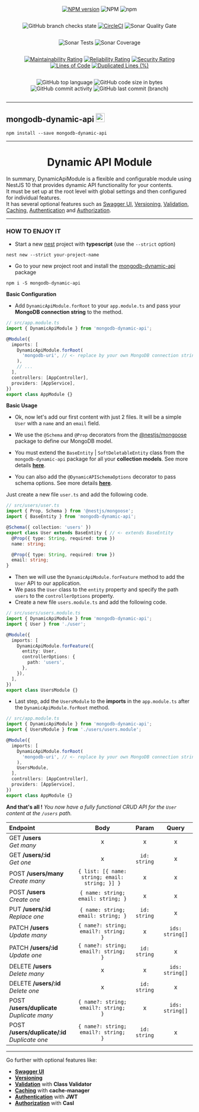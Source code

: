 <div style="text-align: center; width: 100%;">
<div style="display: inline-block">

[![NPM version](https://img.shields.io/npm/v/mongodb-dynamic-api.svg)](https://www.npmjs.com/package/mongodb-dynamic-api)
![NPM](https://img.shields.io/npm/l/mongodb-dynamic-api?registry_uri=https%3A%2F%2Fregistry.npmjs.com)
![npm](https://img.shields.io/npm/dw/mongodb-dynamic-api)
</div>
</div>

<div style="text-align: center; width: 100%;">
<div style="display: inline-block">

![GitHub branch checks state](https://img.shields.io/github/checks-status/MikeDev75015/mongodb-dynamic-api/main)
[![CircleCI](https://circleci.com/gh/MikeDev75015/mongodb-dynamic-api.svg?style=shield)](https://app.circleci.com/pipelines/github/MikeDev75015/mongodb-dynamic-api)
![Sonar Quality Gate](https://img.shields.io/sonar/quality_gate/MikeDev75015_mongodb-dynamic-api?server=https%3A%2F%2Fsonarcloud.io)
</div>
</div>

<div style="text-align: center; width: 100%;">
<div style="display: inline-block">

![Sonar Tests](https://img.shields.io/sonar/tests/MikeDev75015_mongodb-dynamic-api?server=https%3A%2F%2Fsonarcloud.io)
![Sonar Coverage](https://img.shields.io/sonar/coverage/MikeDev75015_mongodb-dynamic-api?server=https%3A%2F%2Fsonarcloud.io)
</div>
</div>

<div style="text-align: center; width: 100%;">
<div style="display: inline-block">

[![Maintainability Rating](https://sonarcloud.io/api/project_badges/measure?project=MikeDev75015_mongodb-dynamic-api&metric=sqale_rating)](https://sonarcloud.io/dashboard?id=MikeDev75015_mongodb-dynamic-api)
[![Reliability Rating](https://sonarcloud.io/api/project_badges/measure?project=MikeDev75015_mongodb-dynamic-api&metric=reliability_rating)](https://sonarcloud.io/dashboard?id=MikeDev75015_mongodb-dynamic-api)
[![Security Rating](https://sonarcloud.io/api/project_badges/measure?project=MikeDev75015_mongodb-dynamic-api&metric=security_rating)](https://sonarcloud.io/dashboard?id=MikeDev75015_mongodb-dynamic-api)
[![Lines of Code](https://sonarcloud.io/api/project_badges/measure?project=MikeDev75015_mongodb-dynamic-api&metric=ncloc)](https://sonarcloud.io/dashboard?id=MikeDev75015_mongodb-dynamic-api)
[![Duplicated Lines (%)](https://sonarcloud.io/api/project_badges/measure?project=MikeDev75015_mongodb-dynamic-api&metric=duplicated_lines_density)](https://sonarcloud.io/dashboard?id=MikeDev75015_mongodb-dynamic-api)
</div>
</div>

<div style="text-align: center; width: 100%;">
<div style="display: inline-block">

![GitHub top language](https://img.shields.io/github/languages/top/MikeDev75015/mongodb-dynamic-api)
![GitHub code size in bytes](https://img.shields.io/github/languages/code-size/MikeDev75015/mongodb-dynamic-api)
![GitHub commit activity](https://img.shields.io/github/commit-activity/w/MikeDev75015/mongodb-dynamic-api)
![GitHub last commit (branch)](https://img.shields.io/github/last-commit/MikeDev75015/mongodb-dynamic-api/main)
</div>
</div>

---

## mongodb-dynamic-api <img src="https://pbs.twimg.com/media/EDoWJbUXYAArclg.png" width="24" height="24" />
```text
npm install --save mongodb-dynamic-api
```

---

<div style="text-align: center; width: 100%;">

# Dynamic API Module

</div>


<p style="text-align: justify; width: 100%;font-size: 15px;">

In summary, DynamicApiModule is a flexible and configurable module using NestJS 10 that provides dynamic API functionality for your contents.
<br>It must be set up at the root level with global settings and then configured for individual features.
<br>It has several optional features such as
[Swagger UI](https://github.com/MikeDev75015/mongodb-dynamic-api/blob/develop/README/swagger-ui.md),
[Versioning](https://github.com/MikeDev75015/mongodb-dynamic-api/blob/develop/README/versioning.md),
[Validation](https://github.com/MikeDev75015/mongodb-dynamic-api/blob/develop/README/validation.md),
[Caching](https://github.com/MikeDev75015/mongodb-dynamic-api/blob/develop/README/caching.md),
[Authentication](https://github.com/MikeDev75015/mongodb-dynamic-api/blob/develop/README/authentication.md) and
[Authorization](https://github.com/MikeDev75015/mongodb-dynamic-api/blob/develop/README/authorization.md).

</p>

___

### HOW TO ENJOY IT

- Start a new [nest](https://docs.nestjs.com/) project with **typescript** (use the `--strict` option)
```text
nest new --strict your-project-name
```

- Go to your new project root and install the [mongodb-dynamic-api](https://www.npmjs.com/package/mongodb-dynamic-api) package
```text
npm i -S mongodb-dynamic-api
```
**Basic Configuration**

- Add `DynamicApiModule.forRoot` to your `app.module.ts` and pass your **MongoDB connection string** to the method.

```typescript
// src/app.module.ts
import { DynamicApiModule } from 'mongodb-dynamic-api';

@Module({
  imports: [
    DynamicApiModule.forRoot(
      'mongodb-uri', // <- replace by your own MongoDB connection string
    ),
    // ...
  ],
  controllers: [AppController],
  providers: [AppService],
})
export class AppModule {}
```
**Basic Usage**

- Ok, now let's add our first content with just 2 files. It will be a simple `User` with a `name` and an `email` field.
- We use the `@Schema` and `@Prop` decorators from the <a href="https://docs.nestjs.com/techniques/mongodb#model-injection" target="_blank">@nestjs/mongoose</a> package to define our MongoDB model.

- You must extend the `BaseEntity` | `SoftDeletableEntity` class from the `mongodb-dynamic-api` package for all your **collection models**.
  See more details **[here](https://github.com/MikeDev75015/mongodb-dynamic-api/blob/develop/README/entities.md)**.

- You can also add the `@DynamicAPISchemaOptions` decorator to pass schema options.
See more details **[here](https://github.com/MikeDev75015/mongodb-dynamic-api/blob/develop/README/schema-options.md)**.

Just create a new file `user.ts` and add the following code.

```typescript
// src/users/user.ts
import { Prop, Schema } from '@nestjs/mongoose';
import { BaseEntity } from 'mongodb-dynamic-api';

@Schema({ collection: 'users' })
export class User extends BaseEntity { // <- extends BaseEntity
  @Prop({ type: String, required: true })
  name: string;

  @Prop({ type: String, required: true })
  email: string;
}
```

- Then we will use the `DynamicApiModule.forFeature` method to add the `User` API to our application.
- We pass the `User` class to the `entity` property and specify the path `users` to the `controllerOptions` property.
- Create a new file `users.module.ts` and add the following code.

```typescript
// src/users/users.module.ts
import { DynamicApiModule } from 'mongodb-dynamic-api';
import { User } from './user';

@Module({
  imports: [
    DynamicApiModule.forFeature({
      entity: User,
      controllerOptions: {
        path: 'users',
      },
    }),
  ],
})
export class UsersModule {}
```

- Last step, add the `UsersModule` to the **imports** in the `app.module.ts` after the `DynamicApiModule.forRoot` method.

```typescript
// src/app.module.ts
import { DynamicApiModule } from 'mongodb-dynamic-api';
import { UsersModule } from './users/users.module';

@Module({
  imports: [
    DynamicApiModule.forRoot(
      'mongodb-uri', // <- replace by your own MongoDB connection string
    ),
    UsersModule,
  ],
  controllers: [AppController],
  providers: [AppService],
})
export class AppModule {}
```

**And that's all !** *You now have a fully functional CRUD API for the `User` content at the `/users` path.*


| Endpoint                                          |                      Body                      |    Param     |      Query      |
|:--------------------------------------------------|:----------------------------------------------:|:------------:|:---------------:|
| GET **/users**               <br>*Get many*       |                       x                        |      x       |        x        |
| GET **/users/:id**           <br>*Get one*        |                       x                        | `id: string` |        x        |
| POST **/users/many**         <br>*Create many*    | `{ list: [{ name: string; email: string; }] }` |      x       |        x        |
| POST **/users**              <br>*Create one*     |       `{ name: string; email: string; }`       |      x       |        x        |
| PUT **/users/:id**           <br>*Replace one*    |       `{ name: string; email: string; }`       | `id: string` |        x        |
| PATCH **/users**             <br>*Update many*    |      `{ name?: string; email?: string; }`      |      x       | `ids: string[]` |
| PATCH **/users/:id**         <br>*Update one*     |      `{ name?: string; email?: string; }`      | `id: string` |        x        |
| DELETE **/users**            <br>*Delete many*    |                       x                        |      x       | `ids: string[]` |
| DELETE **/users/:id**        <br>*Delete one*     |                       x                        | `id: string` |        x        |
| POST **/users/duplicate**    <br>*Duplicate many* |      `{ name?: string; email?: string; }`      |      x       | `ids: string[]` |
| POST **/users/duplicate/:id**<br>*Duplicate one*  |      `{ name?: string; email?: string; }`      | `id: string` |        x        |

___

Go further with optional features like:
- **[Swagger UI](https://github.com/MikeDev75015/mongodb-dynamic-api/blob/develop/README/swagger-ui.md)**
- **[Versioning](https://github.com/MikeDev75015/mongodb-dynamic-api/blob/develop/README/versioning.md)**
- **[Validation](https://github.com/MikeDev75015/mongodb-dynamic-api/blob/develop/README/validation.md)** with **Class Validator**
- **[Caching](https://github.com/MikeDev75015/mongodb-dynamic-api/blob/develop/README/caching.md)** with **cache-manager**
- **[Authentication](https://github.com/MikeDev75015/mongodb-dynamic-api/blob/develop/README/authentication.md)** with **JWT**
- **[Authorization](https://github.com/MikeDev75015/mongodb-dynamic-api/blob/develop/README/authorization.md)** with **Casl**




<br>
<br>
<br>


